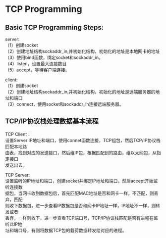 # TCP Programming    
## Basic TCP Programming Steps:      
server:      
  （1）创建socket      
  （2）创建地址结构sockaddr_in,并初始化结构，初始化的地址是本地网卡的地址      
  （3）使用bind函数，绑定socket和sockaddr_in。      
  （4）listen，设置最大连接数目      
  （5）accept，等待客户端连接。      
      
      
client:      
  （1）创建socket      
  （2）创建地址结构sockaddr_in,并初始化结构，初始化的地址是远端服务器的地址和端口      
  （3）connect，使用socket和sockaddr_in连接远端服务器。      
      
    
## TCP/IP协议栈处理数据基本流程    
TCP Client：    
设置Server IP地址和端口，使用connet函数连接，TCP组包，然后TCP/IP协议栈匹配本地路    
由表，找到对应的发送接口，然后组IP包，根据匹配到的路由，组以太网包，从指定接口  
发送出去。  
    
TCP Server:    
设置监听的IP地址和端口，创建socket并绑定IP地址和端口，然后accept开始监听连接数  
据包，当网卡收到数据包后，首先匹配MAC地址是否和网卡一样，不匹配，则丢弃，匹配  
则收下数据包，进一步查看IP数据包是否和网卡IP地址一样，IP地址不一样，则转发或者  
丢弃，一样则收下，进一步查看TCP端口号，TCP/IP协议栈匹配是否有进程在监听此IP地  
址和端口号，有则将数据TCP包的载荷数据转发给对应的进程。    
